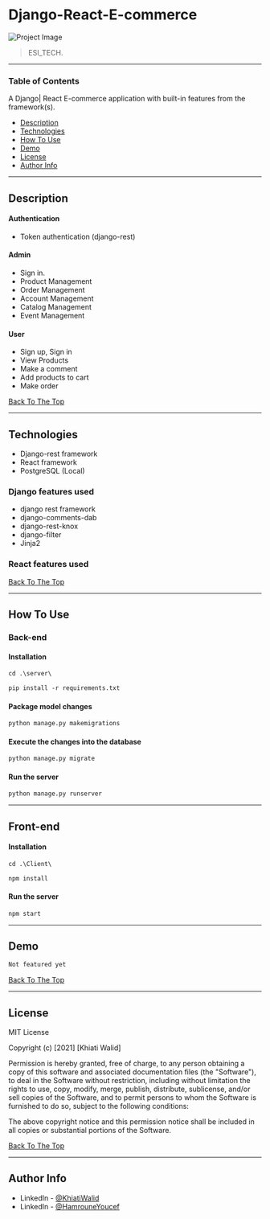 # Django-React-E-commerce

![Project Image]()

> ESI_TECH.

---

### Table of Contents

A Django| React E-commerce application with built-in features from the framework(s).

- [Description](#description)
- [Technologies](#technologies)
- [How To Use](#how-to-use)
- [Demo](#demo)
- [License](#license)
- [Author Info](#author-info)

---

## Description

#### Authentication

- Token authentication (django-rest)


#### Admin

- Sign in.
- Product Management
- Order Management
- Account Management
- Catalog Management
- Event Management

#### User

- Sign up, Sign in
- View Products
- Make a comment
- Add products to cart
- Make order

[Back To The Top](#Django-React-E-commerce)

---

## Technologies

- Django-rest framework
- React framework
- PostgreSQL (Local)

### Django features used

- django rest framework
- django-comments-dab
- django-rest-knox
- django-filter
- Jinja2

### React features used


[Back To The Top](#Django-React-E-commerce)

---

## How To Use

### Back-end

#### Installation

```html
cd .\server\
```

```html
pip install -r requirements.txt
```

#### Package model changes

```html
python manage.py makemigrations
```

#### Execute the changes into the database

```html
python manage.py migrate
```

#### Run the server

```html
python manage.py runserver
```

---

## Front-end

#### Installation

```html
cd .\Client\
```

```html
npm install
```

#### Run the server

```html
npm start
```

---

## Demo

```html
Not featured yet
```

[Back To The Top](#Django-React-E-commerce)

---

## License

MIT License

Copyright (c) [2021] [Khiati Walid]

Permission is hereby granted, free of charge, to any person obtaining a copy
of this software and associated documentation files (the "Software"), to deal
in the Software without restriction, including without limitation the rights
to use, copy, modify, merge, publish, distribute, sublicense, and/or sell
copies of the Software, and to permit persons to whom the Software is
furnished to do so, subject to the following conditions:

The above copyright notice and this permission notice shall be included in all
copies or substantial portions of the Software.

[Back To The Top](#Django-React-E-commerce)

---

## Author Info

- LinkedIn - [@KhiatiWalid](https://www.linkedin.com/in/khiati-walid/)
- LinkedIn - [@HamrouneYoucef]()
